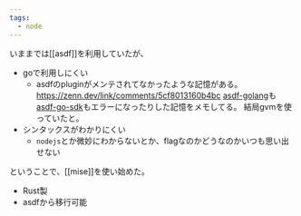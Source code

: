 ```yaml
---
tags:
  - node
---
```

いままでは[[asdf]]を利用していたが、
- goで利用しにくい
	- asdfのpluginがメンテされてなかったような記憶がある。
	  https://zenn.dev/link/comments/5cf8013160b4bc
		  [asdf-golang](https://github.com/kennyp/asdf-golang)も[asdf-go-sdk](https://github.com/yacchi/asdf-go-sdk)もエラーになったりした記憶をメモしてる。
	  結局gvmを使っていたと。
- シンタックスがわかりにくい
	- `nodejs`とか微妙にわからないとか、flagなのかどうなのかいつも思い出せない

ということで、[[mise]]を使い始めた。
- Rust製
- asdfから移行可能

